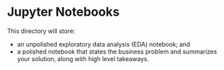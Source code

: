 # Jupyter Notebooks

This directory will store:

* an unpolished exploratory data analysis (EDA) notebook; and 
* a polished notebook that states the business problem and summarizes your solution, along with high level takeaways.


